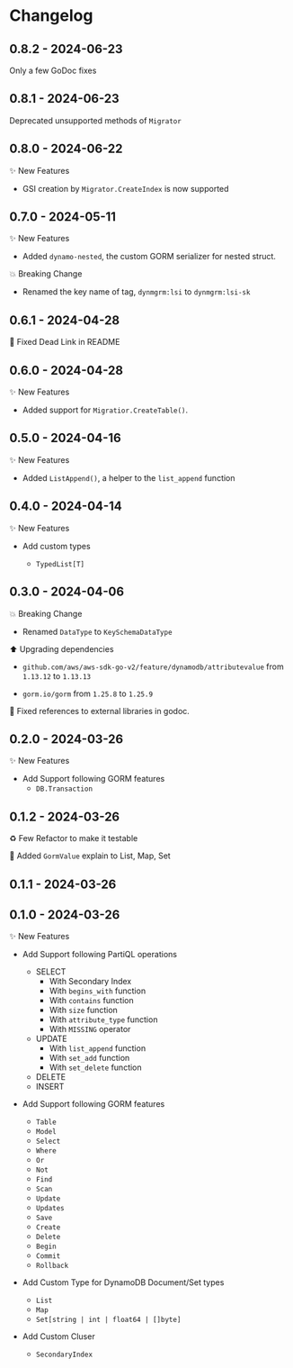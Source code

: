 # Changelog

## 0.8.2 - 2024-06-23

Only a few GoDoc fixes

## 0.8.1 - 2024-06-23

Deprecated unsupported methods of `Migrator`

## 0.8.0 - 2024-06-22

✨ New Features

- GSI creation by `Migrator.CreateIndex` is now supported

## 0.7.0 - 2024-05-11

✨ New Features

- Added `dynamo-nested`, the custom GORM serializer for nested struct.

💥 Breaking Change

- Renamed the key name of tag, `dynmgrm:lsi` to `dynmgrm:lsi-sk`

## 0.6.1 - 2024-04-28

📝 Fixed Dead Link in README

## 0.6.0 - 2024-04-28

✨ New Features

- Added support for `Migratior.CreateTable()`.

## 0.5.0 - 2024-04-16

✨ New Features

- Added `ListAppend()`, a helper to the `list_append` function

## 0.4.0 - 2024-04-14

✨ New Features

- Add custom types

    - `TypedList[T]`

## 0.3.0 - 2024-04-06

💥 Breaking Change

- Renamed `DataType` to `KeySchemaDataType`

⬆️ Upgrading dependencies

- `github.com/aws/aws-sdk-go-v2/feature/dynamodb/attributevalue` from `1.13.12` to `1.13.13`

- `gorm.io/gorm` from `1.25.8` to `1.25.9`

📝 Fixed references to external libraries in godoc.

  
## 0.2.0 - 2024-03-26

✨ New Features

- Add Support following GORM features
    - `DB.Transaction`

## 0.1.2 - 2024-03-26

♻️ Few Refactor to make it testable

📝 Added `GormValue` explain to List, Map, Set

## 0.1.1 - 2024-03-26

## 0.1.0 - 2024-03-26

✨ New Features

- Add Support following PartiQL operations
    - SELECT
      - With Secondary Index
      - With `begins_with` function
      - With `contains` function
      - With `size` function
      - With `attribute_type` function
      - With `MISSING` operator
    - UPDATE
      - With `list_append` function
      - With `set_add` function
      - With `set_delete` function 
    - DELETE
    - INSERT
  
- Add Support following GORM features
    - `Table`
    - `Model`
    - `Select`
    - `Where`
    - `Or`
    - `Not`
    - `Find`
    - `Scan`
    - `Update`
    - `Updates`
    - `Save`
    - `Create`
    - `Delete`
    - `Begin`
    - `Commit`
    - `Rollback`
  
- Add Custom Type for DynamoDB Document/Set types
    - `List`
    - `Map`
    - `Set[string | int | float64 | []byte]`

- Add Custom Cluser
    - `SecondaryIndex`
